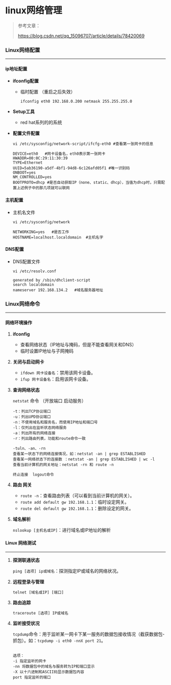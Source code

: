 # linux网络管理

> 参考文章：
>
> https://blog.csdn.net/qq_15096707/article/details/78420069

### Linux网络配置

****

#### ip地址配置

- **ifconfig配置**

  - 临时配置  （重启之后失效）

    ```shell
    ifconfig eth0 192.168.0.200 netmask 255.255.255.0
    ```

- **Setup工具**

  - red hat系列的的系统

- **配置文件配置**

  ```shell
  vi /etc/sysconfig/network-script/ifcfg-eth0 #查看第一张网卡的信息
  
  DEVICE=eth0   #网卡设备名，eth0表示第一张网卡
  HWADDR=00:0C:29:11:30:39
  TYPE=Ethernet
  UUID=5ab36190-a5df-4bf1-94d8-6c126afd05f1 #唯一识别码
  ONBOOT=yes
  NM_CONTROLLED=yes
  BOOTPROTO=dhcp #是否自动获取IP（none、static、dhcp），当值为dhcp时，只需配置上述例子中的那几项就可以联网
  ```

#### 主机配置

- 主机名文件

  ```shell
  vi /etc/sysconfig/network
  
  NETWORKING=yes   #是否工作
  HOSTNAME=localhost.localdomain  #主机名字
  ```

#### DNS配置

- DNS配置文件

  ```shell
  vi /etc/resolv.conf
  
  generated by /sbin/dhclient-script
  search localdomain
  nameserver 192.168.134.2   #域名服务器地址
  ```



### Linux网络命令

****

#### 网络环境操作

1. **ifconfig** 

   - 查看网络状态（IP地址与掩码，但是不能查看网关和DNS）
   - 临时设置IP地址与子网掩码

2. **关闭与启动网卡**

   - `ifdown 网卡设备名`：禁用该网卡设备。 
   - `ifup 网卡设备名`：启用该网卡设备。

3. **查询网络状态**

   `netstat` 命令  （开放端口  启动服务）

   ```shell
   -t：列出TCP协议端口
   -u：列出UPD协议端口
   -n：不使用域名和服务名，而使用IP地址和端口号
   -l：仅列出在监听状态网络服务
   -a：列出所有的网络连接
   -r：列出路由列表，功能和route命令一致
   
   -tuln、-an、-rn
   查看某一状态下的网络连接情况，如：netstat -an | grep ESTABLISHED
   查看某一网络状态下的连接数 ：netstat -an | grep ESTABLISHED | wc -l
   查看当前计算机的网关地址：netstat -rn 和 route -n 
   
   终止连接  logout命令
   ```

4. **路由 网关**

   - `route -n`：查看路由列表（可以看到当前计算机的网关）。
   - `route add default gw 192.168.1.1`：临时设定网关。 
   - `route del default gw 192.168.1.1`：删除设定的网关。 

5. **域名解析**

   `nslookup [主机名或IP]`：进行域名或IP地址的解析

#### 

#### Linux  网络测试

****

1. **探测联通状态**

   `ping [选项] ip或域名`：探测指定IP或域名的网络状况。

2. **远程登录与管理**

   `telnet [域名或IP] [端口]`

3. **路由追踪**

   `traceroute [选项] IP或域名`

4. **监听接受状况**

   `tcpdump`命令：用于监听某一网卡下某一服务的数据包接收情况（截获数据包-抓包）。如：`tcpdump -i eth0 -nnX port 21`。

   ```shell
   
   选项：
   -i 指定监听的网卡
   -nn 将数据包中的域名与服务转为IP和端口显示
   -X 以十六进制和ASCII码显示数据包内容
   port 指定监听的端口
   ```

